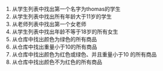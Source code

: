 
1. 从学生列表中找出第一个名字为thomas的学生
2. 从学生列表中找出所有年龄大于11岁的学生
3. 从老师列表中找出第一个女老师
4. 从学生列表中找出年龄不等于18岁的所有女生
5. 从仓库中找出颜色为绿色的所有商品
6. 从仓库中找出重量小于10的所有商品
7. 从仓库中找出颜色为红色或绿色、并且重量小于10 的所有商品
8. 从仓库中找出颜色不为红色的所有商品